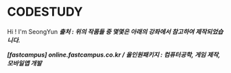# CODESTUDY
Hi ! I'm SeongYun
***출처 : 위의 작품들 중 몇몇은 아래의 강좌에서 참고하여 제작되었습니다.***

***[fastcampus] online.fastcampus.co.kr / 올인원패키지 : 컴퓨터공학, 게임 제작, 모바일앱 개발***
